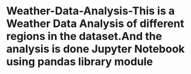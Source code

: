 # Weather-Data-Analysis-This is a Weather Data Analysis of different regions in the dataset.And the analysis is done Jupyter Notebook using pandas library module
